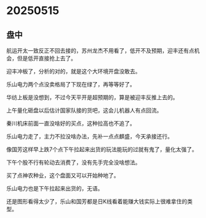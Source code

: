 # 20250515

## 盘中

航运开太一致反正不回去接的，苏州龙杰不用看了，低开不及预期，迎丰还有点机会，但是低开直接抢上去了。

迎丰冲板了，分析的对的，就是这个大环境开盘没敢去。

乐山电力两个点没卖格局了下现在绿了，再等等好了。

华纺上板是没想到，不过今天平开是超预期的，算是被迎丰反推上去的。

上午量化砸盘以后估计国家队接的货吧，这会儿机器人有点回流。

秦川机床前面一直没啥好的买点，这种拉高也不追了。

乐山电力走了，主力不拉没啥办法，先补一点点麒盛，今天承接还行。

像国芳这样早上跌7个点下午拉起来出货的玩法能玩的过就有鬼了，量化太强了。

下午个股不行有轮动去消费了，没有先手完全没啥想法。

买了点神农种业，这个盘面又可以开始种地了。

乐山电力也是下午拉起来出货的，无语。

还是图形看得太少了，乐山和国芳都是日K线看着能赚大钱实际上很难拿住的类型。
